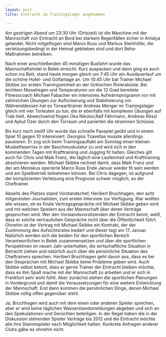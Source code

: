 ```yaml
---
layout: post
title: Eintracht im Trainingslager angekommen

---
```


Am gestrigen Abend um 23:30 Uhr (Ortszeit) ist die Maschine mit der Mannschaft von Eintracht an Bord bei starkem Regenfällen sicher in Antalya gelandet. Nicht mitgeflogen sind Marco Russ und Markus Steinhöfer, die verletzungsbedingt in der Heimat geblieben sind und dort Reha-Maßnahmen betreiben.

Nach einer anschließenden 45 minütigen Busfahrt wurde das Mannschaftshotel in Belek erreicht. Kurz auspacken und dann ging es auch schon ins Bett, stand heute morgen gleich um 7:45 Uhr ein Ausdauerlauf um die schöne Hotel- und Golfanlage an. Um 10:45 Uhr bat Trainer Michael Skibbe zur ersten Trainingseinheit an der türkischen Rivieraküste. Bei leichtem Nieselregen und Temperaturen um die 13 Grad bereitete Fitnesscoach Michael Fabacher ein intensives Aufwärmprogramm vor mit zahlreichen Übungen zur Auflockerung und Stabilisierung vor. Währenddessen hat es Torwarttrainer Andreas Menger im Trainingslager gleich mit vier Torleuten zu tun, die er ebenfalls mit komplexen Übungen auf Trab hielt. Abwechselnd flogen Oka Nikolov,Ralf Fährmann, Andreas Rössl und Aykut Özer durch den Torraum und parierten die strammen Schüsse.

Bis kurz nach zwölf Uhr wurde das schnelle Passpiel geübt und in einem Spiel 10 gegen 10 intensiviert. Georgios Tzavellas musste allerdings pausieren. Er zog sich beim Trainingsauftakt am Sonntag einen kleinen Muskelfaserriss in der Bauchmuskulatur zu und wird sich in den kommenden Tagen mit Krafttraining und Jogging fit halten. Gleiches gilt auch für Chris und Maik Franz, die täglich eine Laufeinheit und Krafttraining absolvieren werden. Michael Skibbe rechnet damit, dass Maik Franz und der am Meniskus operierte Marco Russ Ende Januar wieder fit sein werden und am Spielbetrieb teilnehmen können. Bei Chris dagegen, ist aufgrund der komplizierten Verletzung eine Prognose schwer möglich, so der Cheftrainer.

Abseits des Platzes stand Vorstandschef, Heribert Bruchhagen, den acht mitgereisten Journalisten, zum ersten Interview zur Verfügung. Klar wollten alle wissen, ob es finale Vertragsgespräche mit Michael Skibbe geben wird und mit welchen Spielern aus der Mannschaft über deren Verträge gesprochen wird. Wer den Vorstandsvorsitzenden der Eintracht kennt, weiß, dass er solche vertraulichen Gespräche nicht über die Öffentlichkeit führt. Ohnehin ist der Vertrag mit Michael Skibbe ein Kontrakt, der der Zustimmung des Aufsichtsrates bedarf und dieser tagt am 17. Januar. Natürlich werden sich die beiden für den sportlichen Bereich Verantwortlichen in Belek zusammensetzen und über die sportlichen Perspektiven im neuen Jahr unterhalten, die wirtschaftliche Situation in Betracht ziehen und natürlich auch über die persönliche Situation des Cheftrainers sprechen. Heribert Bruchhagen geht davon aus, dass es bei den Gesprächen mit Michael Skibbe keine Probleme geben wird. Auch Skibbe selbst betont, dass er gerne Trainer der Eintracht bleiben möchte, dass es ihm Spaß mache mit der Mannschaft zu arbeiten und er sich in Frankfurt sehr wohl fühlt. Aber zunächst stehen die sportlichen Planungen in Vordergrund und damit die Voraussetzungen für eine weitere Entwicklung der Mannschaft. Erst dann kommen die persönlichen Dinge, denen Michael Skibbe völlig offen gegenüber steht.

Ja, Bruchhagen wird auch mit dem einen oder anderen Spieler sprechen, aber er wird keine täglichen Wasserstandsmeldungen abgeben und sich an den Spekulationen und Gerüchten beteiligen. In der Regel haben die in der Diskussion stehenden Spieler Verträge bis 2012 und die Eintracht möchte alle ihre Stammspieler nach Möglichkeit halten. Konkrete Anfragen anderer Clubs gäbe es ohnehin nicht.

